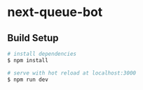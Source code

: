 # next-queue-bot

## Build Setup

```bash
# install dependencies
$ npm install

# serve with hot reload at localhost:3000
$ npm run dev

